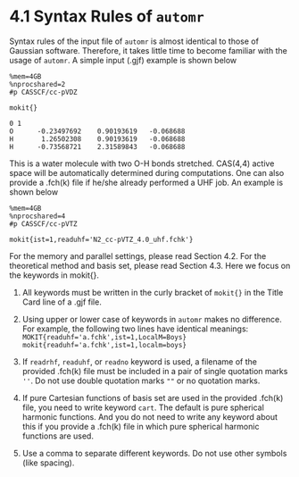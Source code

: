 # 4.1 Syntax Rules of `automr`
Syntax rules of the input file of `automr` is almost identical to those of Gaussian software. Therefore, it takes little time to become familiar with the usage of `automr`. A simple input (.gjf) example is shown below
```
%mem=4GB
%nprocshared=2
#p CASSCF/cc-pVDZ

mokit{}

0 1
O      -0.23497692    0.90193619   -0.068688
H       1.26502308    0.90193619   -0.068688
H      -0.73568721    2.31589843   -0.068688
```
This is a water molecule with two O-H bonds stretched. CAS(4,4) active space will be automatically determined during computations. One can also provide a .fch(k) file if he/she already performed a UHF job. An example is shown below
```
%mem=4GB
%nprocshared=4
#p CASSCF/cc-pVTZ

mokit{ist=1,readuhf='N2_cc-pVTZ_4.0_uhf.fchk'}
```
For the memory and parallel settings, please read Section 4.2. For the theoretical method and basis set, please read Section 4.3. Here we focus on the keywords in mokit{}.

1. All keywords must be written in the curly bracket of `mokit{}` in the Title Card line of a .gjf file.

2. Using upper or lower case of keywords in `automr` makes no difference. For example,
the following two lines have identical meanings:
`MOKIT{readuhf='a.fchk',ist=1,LocalM=Boys}`  
`mokit{readuhf='a.fchk',ist=1,localm=boys}`

3. If `readrhf`, `readuhf`, or `readno` keyword is used, a filename of the provided .fch(k) file must be included in a pair of single quotation marks `''`. Do not use double quotation marks `""` or no quotation marks.

4. If pure Cartesian functions of basis set are used in the provided .fch(k) file, you need to write keyword `cart`. The default is pure spherical harmonic functions. And you do not need to write any keyword about this if you provide a .fch(k) file in which pure spherical harmonic functions are used.

5. Use a comma to separate different keywords. Do not use other symbols (like spacing).

